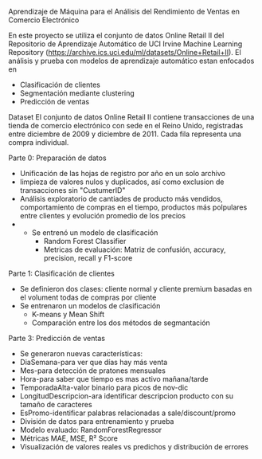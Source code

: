 Aprendizaje de Máquina para el Análisis del Rendimiento de Ventas en Comercio Electrónico

En este proyecto se utiliza el conjunto de datos Online Retail II del Repositorio de Aprendizaje Automático de UCI Irvine Machine Learning Repository
(https://archive.ics.uci.edu/ml/datasets/Online+Retail+II). El análisis y prueba con modelos de aprendizaje automático estan enfocados en
- Clasificación de clientes
- Segmentación mediante clustering
- Predicción de ventas

Dataset El conjunto de datos Online Retail II contiene transacciones de una tienda de comercio electrónico con sede en el Reino Unido, registradas entre 
diciembre de 2009 y diciembre de 2011. Cada fila representa una compra individual. 

Parte 0: Preparación de datos
-  Unificación de las hojas de registro por año en un solo archivo
- limpieza de valores nulos y duplicados, así como exclusion de transacciones sin "CustumerID"
- Análisis exploratorio de cantiades de producto más vendidos, comportamiento de compras en el tiempo, productos más polpulares entre clientes y evolución promedio de los precios
- - Se entrenó un modelo de clasificación 
    - Random Forest Classifier
    - Metricas de evaluación: Matriz de confusión, accuracy, precision, recall y F1-score
      
Parte 1: Clasificación de clientes
- Se definieron dos clases: cliente normal y cliente premium basadas en el volument todas de compras por cliente
- Se entrenaron un modelos de clasificación  
    - K-means y Mean Shift
    - Comparación entre los dos métodos de segmantación
      
Parte 3: Predicción de ventas
- Se generaron nuevas características:
-    DiaSemana-para ver que días hay más venta
-    Mes-para detección de pratones mensuales
-    Hora-para saber que tiempo es mas activo mañana/tarde
-    TemporadaAlta-valor binario para picos de nov-dic
-    LongitudDescripcion-ara identificar descripcion producto con su tamaño de caracteres
-    EsPromo-identificar palabras relacionadas a sale/discount/promo
- División de datos para entrenamiento y prueba
- Modelo evaluado: RandomForestRegressor
- Métricas MAE, MSE, R² Score
- Visualización de valores reales vs predichos y distribución de errores
